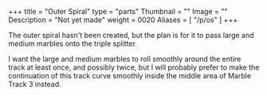 +++
title = "Outer Spiral"
type = "parts"
Thumbnail = ""
Image = ""
Description = "Not yet made"
weight = 0020
Aliases = [
  "/p/os"
]
+++

The outer spiral hasn't been created, but the plan is for it to pass large and medium marbles onto the triple splitter.

I want the large and medium marbles to roll smoothly around the entire track at least once, and possibly twice, but I will probably prefer to make the continuation of this track curve smoothly inside the middle area of Marble Track 3 instead.